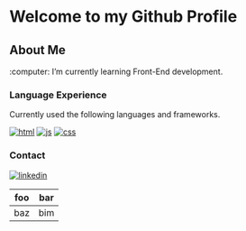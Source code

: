 
# Welcome to my Github Profile

## About Me
<p>
:computer: I’m currently learning Front-End development.
</p>

### Language Experience
<p>
Currently used the following languages and frameworks.
</p>

<p>  
  <a href="#"><img src="https://user-images.githubusercontent.com/88853764/172825242-03a2fd5a-9f90-4752-b8fa-c0b13e3b80a9.svg" alt="html" style="max-width: 100%;"></a>  
  <a href="#"><img src="https://user-images.githubusercontent.com/88853764/172825319-d39a6a06-e54f-4cfd-b8d7-e1f9aa69cf4f.svg" alt="js" style="max-width: 100%;"></a>  
  <a href="#"><img src="https://user-images.githubusercontent.com/88853764/172825371-07c5f12c-c2a8-40a6-8eb2-f9527cc57cfb.svg" alt="css" style="max-width: 100%;"></a>  
</p>

### Contact
<p>
    <a href="https://www.linkedin.com/in/andrewjameshay/"><img src="https://user-images.githubusercontent.com/88853764/172825414-37765e95-2c43-4609-823f-ba9860235905.svg" alt="linkedin" style="max-width: 100%;"></a>
</p>

| foo | bar |
| --- | --- |
| baz | bim |
